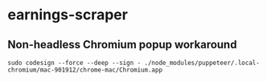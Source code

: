 # earnings-scraper

## Non-headless Chromium popup workaround
``
sudo codesign --force --deep --sign - ./node_modules/puppeteer/.local-chromium/mac-901912/chrome-mac/Chromium.app
``